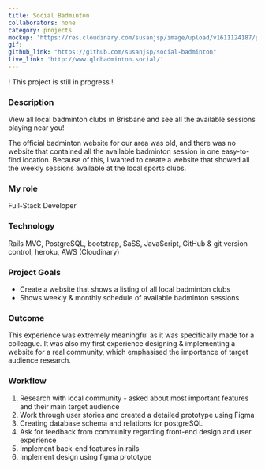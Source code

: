 ```yaml
---
title: Social Badminton
collaborators: none
category: projects
mockup: 'https://res.cloudinary.com/susanjsp/image/upload/v1611124187/portfolio/badminton_e4vsoo.png'
gif:
github_link: "https://github.com/susanjsp/social-badminton"
live_link: 'http://www.qldbadminton.social/'
---
```

! This project is still in progress !
### Description
View all local badminton clubs in Brisbane and see all the available sessions playing near you!

The official badminton website for our area was old, and there was no website that contained all the available badminton session in one easy-to-find location. Because of this, I wanted to create a website that showed all the weekly sessions available at the local sports clubs.

### My role
Full-Stack Developer

### Technology
Rails MVC, PostgreSQL, bootstrap, SaSS, JavaScript, GitHub & git version control, heroku, AWS (Cloudinary)

### Project Goals
- Create a website that shows a listing of all local badminton clubs
- Shows weekly & monthly schedule of available badminton sessions

### Outcome
This experience was extremely meaningful as it was specifically made for a colleague. It was also my first experience designing & implementing a website for a real community, which emphasised the importance of target audience research.

### Workflow
  1. Research with local community - asked about most important features and their main target audience
  2. Work through user stories and created a detailed prototype using Figma
  3. Creating database schema and relations for postgreSQL
  4. Ask for feedback from community regarding front-end design and user experience
  5. Implement back-end features in rails
  6. Implement design using figma prototype
